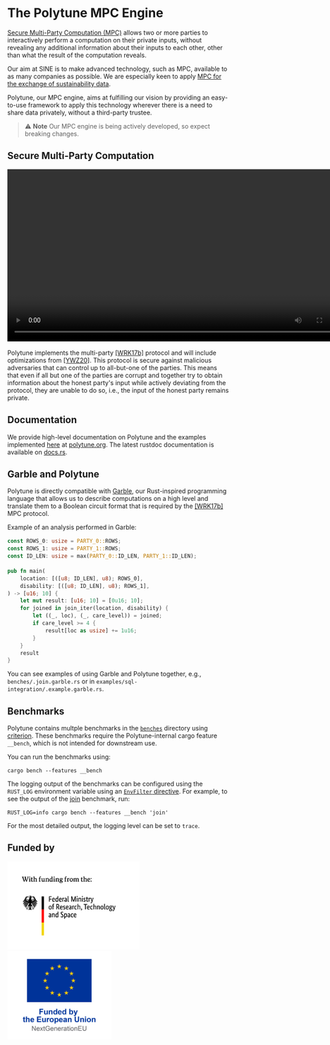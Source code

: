 # The Polytune MPC Engine

[Secure Multi-Party Computation (MPC)](https://sine.foundation/library/002-smpc) allows two or more parties to interactively perform a computation on their private inputs, without revealing any additional information about their inputs to each other, other than what the result of the computation reveals.

Our aim at SINE is to make advanced technology, such as MPC, available to as many companies as possible. We are especially keen to apply [MPC for the exchange of sustainability data](https://sine.foundation/library/sine-is-partnering-with-wbcsd-to-decarbonise-the-economy).

Polytune, our MPC engine, aims at fulfilling our vision by providing an easy-to-use framework to apply this technology wherever there is a need to share data privately, without a third-party trustee.

> ⚠️ **Note**
> Our MPC engine is being actively developed, so expect breaking changes.


## Secure Multi-Party Computation

<video width="780" src="https://github.com/user-attachments/assets/a04b5caa-2b79-40de-bf21-24f7124eb190" autoplay controls></video>

Polytune implements the multi-party [[WRK17b]](https://eprint.iacr.org/2017/189.pdf) protocol and will include optimizations from [[YWZ20]](https://eprint.iacr.org/2019/1104.pdf). This protocol is secure against malicious adversaries that can control up to all-but-one of the parties. This means that even if all but one of the parties are corrupt and together try to obtain information about the honest party's input while actively deviating from the protocol, they are unable to do so, i.e., the input of the honest party remains private.

## Documentation

We provide high-level documentation on Polytune and the examples implemented [here](./examples/) at [polytune.org](https://polytune.org/). The latest rustdoc documentation is available on [docs.rs](https://docs.rs/polytune/latest/polytune/).

## Garble and Polytune

Polytune is directly compatible with [Garble](https://github.com/sine-fdn/garble-lang), our Rust-inspired programming language that allows us to describe computations on a high level and translate them to a Boolean circuit format that is required by the [[WRK17b]](https://eprint.iacr.org/2017/189.pdf) MPC protocol.

Example of an analysis performed in Garble:
```rust
const ROWS_0: usize = PARTY_0::ROWS;
const ROWS_1: usize = PARTY_1::ROWS;
const ID_LEN: usize = max(PARTY_0::ID_LEN, PARTY_1::ID_LEN);

pub fn main(
    location: [([u8; ID_LEN], u8); ROWS_0],
    disability: [([u8; ID_LEN], u8); ROWS_1],
) -> [u16; 10] {
    let mut result: [u16; 10] = [0u16; 10];
    for joined in join_iter(location, disability) {
        let ((_, loc), (_, care_level)) = joined;
        if care_level >= 4 {
            result[loc as usize] += 1u16;
        }
    }
    result
}
```

You can see examples of using Garble and Polytune together, e.g., `benches/.join.garble.rs` or in `examples/sql-integration/.example.garble.rs`.

## Benchmarks

Polytune contains multple benchmarks in the [`benches`](./benches/) directory using [criterion](https://bheisler.github.io/criterion.rs/book/criterion_rs.html). These benchmarks require the Polytune-internal cargo feature `__bench`, which is not intended for downstream use.

You can run the benchmarks using:
```shell
cargo bench --features __bench
```

The logging output of the benchmarks can be configured using the `RUST_LOG` environment variable using an [`EnvFilter` directive](https://docs.rs/tracing-subscriber/latest/tracing_subscriber/filter/struct.EnvFilter.html). For example, to see the output of the [join](./benches/join.rs) benchmark, run:
```shell
RUST_LOG=info cargo bench --features __bench 'join'
```
For the most detailed output, the logging level can be set to `trace`.

## Funded by

<p float="left">
  <img src="BMBF_Logo.jpg" alt="With funding from the: Federal Ministry of Research, Technology and Space" height="200" />
  <img src="EU_Logo.png" alt="Funded by the European Union (NextGenerationEU)" height="200" style="background: white" />
</p>
